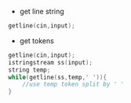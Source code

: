 - get line string
```c++
getline(cin,input);
```
- get tokens
```c++
getline(cin,input);
istringstream ss(input);
string temp;
while(getline(ss,temp,' ')){
    //use temp token split by ' '
}

```
